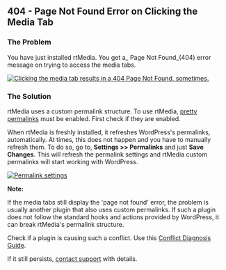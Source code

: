## 404 - Page Not Found Error on Clicking the Media Tab


### The Problem


You have just installed rtMedia. You get a_ Page Not Found_(404) error message on trying to access the media tabs.

[![Clicking the media tab results in a 404 Page Not Found, sometimes.](https://rtcamp.com/wp-content/uploads/2013/07/ClickingMediaTabResultsIn404.png)](https://rtcamp.com/wp-content/uploads/2013/07/ClickingMediaTabResultsIn404.png)


### The Solution


rtMedia uses a custom permalink structure. To use rtMedia, [pretty permalinks](http://codex.wordpress.org/Using_Permalinks) must be enabled. First check if they are enabled.

When rtMedia is freshly installed, it refreshes WordPress's permalinks, automatically. At times, this does not happen and you have to manually refresh them. To do so, go to, **Settings >> Permalinks** and just **Save Changes**. This will refresh the permalink settings and rtMedia custom permalinks will start working with WordPress.

[![Permalink settings](https://rtcamp.com/wp-content/uploads/2013/07/permalinkSettingsWordPress.png)](https://rtcamp.com/wp-content/uploads/2013/07/permalinkSettingsWordPress.png)

**Note:**

If the media tabs still display the 'page not found' error, the problem is usually another plugin that also uses custom permalinks. If such a plugin does not follow the standard hooks and actions provided by WordPress, it can break rtMedia's permalink structure.

Check if a plugin is causing such a conflict. Use this [Conflict Diagnosis Guide](conflict-diagnosis-guide-wordpress-plugins.md).

If it still persists, [contact support](http://community.rtcamp.com/category/rtmedia/) with details.
